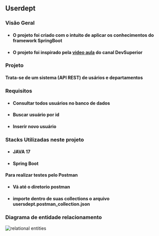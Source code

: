 ## Userdept 

### Visão Geral
- #### O projeto foi criado com o intuito de aplicar os conhecimentos do framework SpringBoot
- #### O projeto foi inspirado pela [video aula](https://youtu.be/D4frmIHAxEY) do canal DevSuperior

### Projeto
#### Trata-se de um sistema (API REST) de usários e departamentos
### Requisitos
- #### Consultar todos usuários no banco de dados
- #### Buscar usuário por id
- #### Inserir novo usuário

### Stacks Utilizadas neste projeto
- #### JAVA 17
- #### Spring Boot
#### Para realizar testes pelo Postman 
- #### Vá até o diretorio postman
- #### importe dentro de suas collections o arquivo usersdept.postman_collection.json


### Diagrama de entidade relacionamento
![relational entities](https://user-images.githubusercontent.com/85175768/148665125-7ade1bbe-eba1-4ceb-ab00-7bab4209be64.png)


